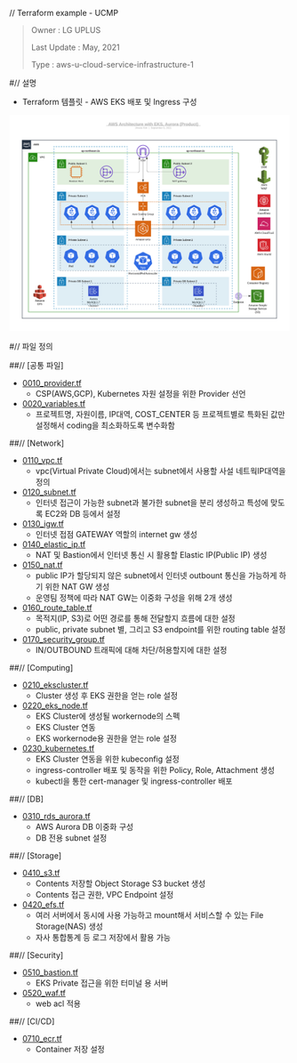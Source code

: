 // Terraform example - UCMP

> Owner : LG UPLUS
>
> Last Update : May, 2021
>
> Type : aws-u-cloud-service-infrastructure-1

#// 설명

- Terraform 템플릿 - AWS EKS 배포 및 Ingress 구성

![image](./Template_UCSI_1_prd.jpeg)

#// 파일 정의

##// [공통 파일]

- [0010_provider.tf](https://github.com/ucmp-template-repos/tf-aws-eks-ingress/blob/main/0010_provider.tf) 
  - CSP(AWS,GCP), Kubernetes 자원 설정을 위한 Provider 선언
- [0020_variables.tf](https://github.com/ucmp-template-repos/tf-aws-eks-ingress/blob/main/0020_variables.tf)
  - 프로젝트명, 자원이름, IP대역, COST_CENTER 등 프로젝트별로 특화된 값만 설정해서 coding을 최소화하도록 변수화함

##// [Network]

- [0110_vpc.tf](https://github.com/ucmp-template-repos/tf-aws-eks-ingress/blob/main/0110_vpc.tf)
  - vpc(Virtual Private Cloud)에서는 subnet에서 사용할 사설 네트웍IP대역을 정의
- [0120_subnet.tf](https://github.com/ucmp-template-repos/tf-aws-eks-ingress/blob/main/0120_subnet.tf)
  - 인터넷 접근이 가능한 subnet과 불가한 subnet을 분리 생성하고 특성에 맞도록 EC2와 DB 등에서 설정
- [0130_igw.tf](https://github.com/ucmp-template-repos/tf-aws-eks-ingress/blob/main/0130_igw.tf)
  - 인터넷 접점 GATEWAY 역할의 internet gw 생성
- [0140_elastic_ip.tf](https://github.com/ucmp-template-repos/tf-aws-eks-ingress/blob/main/0140_elastic_ip.tf)
  - NAT 및 Bastion에서 인터넷 통신 시 활용할 Elastic IP(Public IP) 생성
- [0150_nat.tf](https://github.com/ucmp-template-repos/tf-aws-eks-ingress/blob/main/0150_nat.tf)
  - public IP가 할당되지 않은 subnet에서 인터넷 outbount 통신을 가능하게 하기 위한 NAT GW 생성
  - 운영팀 정책에 따라 NAT GW는 이중화 구성을 위해 2개 생성
- [0160_route_table.tf](https://github.com/ucmp-template-repos/tf-aws-eks-ingress/blob/main/0160_route_table.tf) 
  - 목적지(IP, S3)로 어떤 경로를 통해 전달할지 흐름에 대한 설정
  - public, private subnet 별, 그리고 S3 endpoint를 위한 routing table 설정
- [0170_security_group.tf](https://github.com/ucmp-template-repos/tf-aws-eks-ingress/blob/main/0170_security_group.tf)
  - IN/OUTBOUND 트래픽에 대해 차단/허용할지에 대한 설정

##// [Computing]

- [0210_ekscluster.tf](https://github.com/ucmp-template-repos/tf-aws-eks-ingress/blob/main/0210_ekscluster.tf)
  - Cluster 생성 후 EKS 권한을 얻는 role 설정
- [0220_eks_node.tf](https://github.com/ucmp-template-repos/tf-aws-eks-ingress/blob/main/0220_eks_node.tf) 
  - EKS Cluster에 생성될 workernode의 스펙
  - EKS Cluster 연동
  - EKS workernode용 권한을 얻는 role 설정
- [0230_kubernetes.tf](https://github.com/ucmp-template-repos/tf-aws-eks-ingress/blob/main/0230_kubernetes.tf) 
  - EKS Cluster 연동을 위한 kubeconfig 설정
  - ingress-controller 배포 및 동작을 위한 Policy, Role, Attachment 생성
  - kubectl을 통한 cert-manager 및 ingress-controller 배포

##// [DB]

- [0310_rds_aurora.tf](https://github.com/ucmp-template-repos/tf-aws-eks-ingress/blob/main/0310_rds_aurora.tf) 
  - AWS Aurora DB 이중화 구성
  - DB 전용 subnet 설정

##// [Storage]

- [0410_s3.tf](https://github.com/ucmp-template-repos/tf-aws-eks-ingress/blob/main/0410_s3.tf) 
  - Contents 저장할 Object Storage S3 bucket 생성
  - Contents 접근 권한, VPC Endpoint 설정
- [0420_efs.tf](https://github.com/ucmp-template-repos/tf-aws-eks-ingress/blob/main/0420_efs.tf) 
  - 여러 서버에서 동시에 사용 가능하고 mount해서 서비스할 수 있는 File Storage(NAS) 생성
  - 자사 통합통계 등 로그 저장에서 활용 가능

##// [Security]

- [0510_bastion.tf](https://github.com/ucmp-template-repos/tf-aws-eks-ingress/blob/main/0510_bastion.tf) 
  - EKS Private 접근을 위한 터미널 용 서버
- [0520_waf.tf](https://github.com/ucmp-template-repos/tf-aws-eks-ingress/blob/main/0520_waf.tf) 
  - web acl 적용

##// [CI/CD]

- [0710_ecr.tf](https://github.com/ucmp-template-repos/tf-aws-eks-ingress/blob/main/0710_ecr.tf) 
  - Container 저장 설정

